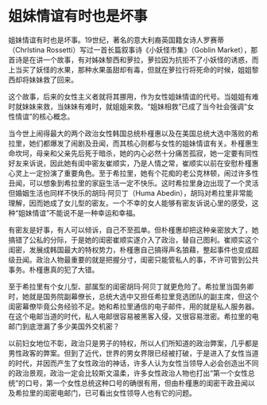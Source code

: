 # 姐妹情谊有时也是坏事

姐妹情谊有时也是坏事。19世纪，著名的意大利裔英国籍女诗人罗赛蒂（Chrlstina Rossetti）写过一首长篇叙事诗《小妖怪市集》（Goblin Market），那首诗是在讲一个故事，有对姊妹黎西和萝拉，萝拉因为抗拒不了小妖怪的诱惑，而上当买了妖怪的水果，那种水果虽甜却有毒，但就在萝拉行将死命的时候，姐姐黎西却将妹妹救了回来。 

这个故事，后来的女性主义者就将其挪用，作为女性姐妹情谊的代号。当姐姐有难时就妹妹来救，当妹妹有难时，就姐姐来救。“姐妹相救”已成了当今社会强调“女性情谊”的核心概念。 

当今世上闹得最大的两个政治女性韩国总统朴槿惠以及在美国总统大选中落败的希拉里，她们都爆发了闹剧及丑闻，而其核心则都与女性的姐妹情谊有关。朴槿惠生命坎坷，母亲和父亲先后死于暗杀，她的内心必然十分痛苦孤寂，她一定要有同性好友来诉说，因此她有闺中密友崔顺实，乃是人情之常，崔顺实以前在安慰朴槿惠心灵上一定扮演了重要角色。至于希拉里，她有个花痴的老公克林顿，闹过许多性丑闻，可以想象到希拉里的家庭生活一定不快乐。这时希拉里身边出现了一个灵活但婚姻生活也同样不快乐的胡玛·阿贝丁（Huma Abedin），胡玛对希拉里非常能理解，因而她成了女儿型的密友。一个不幸的女人能够有密友诉说心里的感受，这种“姐妹情谊”不能说不是一种幸运和幸福。 

有密友是好事，有人可以倾诉，自己不至孤单。但朴槿惠却把这种亲密放大了，她搞错了公私的分际，于是她的闺密崔顺实遂介入了政治，替自己图利。崔顺实这个闺密，发展成韩国最大的特权势力，朴槿惠自己搞得声名狼藉，整起事件也变成超级丑闻。政治人物最重要的就是把握分寸，闺密只能管私人的事，不许可管到公共事务。朴槿惠真的犯了大错。 

至于希拉里有个女儿型、部属型的闺密胡玛·阿贝丁就更危险了。希拉里当国务卿时，她就是国务院副幕僚长，总统大选中又担任希拉里竞选团队的副主席，但这个闺密幕僚毕竟公务经验不足。她和希拉里通信的电子邮件，用的就是私人服务器。在这个电邮当道的时代，私人电邮很容易被黑客入侵，又很容易泄密。希拉里的电邮门到底泄漏了多少美国外交机密？ 

以前妇女地位不彰，政治只是男子的特权，所以人们所知道的政治弊案，几乎都是男性政客的弊案。但到了近代，世界的男女界限已经被打破，于是进入了女性当道的时代，并因而产生了女性政治的神话，许多人认为女性当领导人必会创造出不同的政治景观，政治一定会比较斯文温柔，许多女性政治人物也打出“第一个女性总统”的口号，第一个女性总统这种口号的确很有用，但由朴槿惠的闺密干政丑闻以及希拉里的闺密电邮门，已可看出女性领导人也有它的问题。